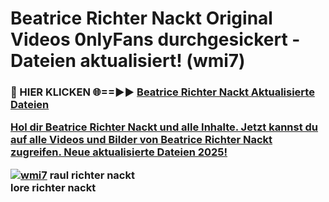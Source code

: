 # Beatrice Richter Nackt Original Videos 0nlyFans durchgesickert - Dateien aktualisiert! (wmi7)

<h3>🔴 HIER KLICKEN 🌐==►► <a href="https://tinyurl.com/h6vf6nb8" rel="nofollow">Beatrice Richter Nackt Aktualisierte Dateien

Hol dir Beatrice Richter Nackt und alle Inhalte. Jetzt kannst du auf alle Videos und Bilder von Beatrice Richter Nackt zugreifen. Neue aktualisierte Dateien 2025!

[![wmi7](https://i.imgur.com/sD4kR3V.gif)](https://tinyurl.com/h6vf6nb8)
raul richter nackt<br>
lore richter nackt